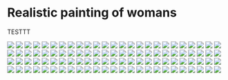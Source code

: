 # Realistic painting of womans

TESTTT 

![](.gitbook/assets/WOMAN_OilPainting1.jpg)
![](.gitbook/assets/WOMAN_OilPainting2.jpg)
![](.gitbook/assets/WOMAN_OilPainting3.jpg)
![](.gitbook/assets/WOMAN_OilPainting4.jpg)
![](.gitbook/assets/WOMAN_OilPainting5.jpg)
![](.gitbook/assets/WOMAN_OilPainting6.jpg)
![](.gitbook/assets/WOMAN_OilPainting7.jpg)
![](.gitbook/assets/WOMAN_OilPainting8.jpg)
![](.gitbook/assets/WOMAN_OilPainting9.jpg)
![](.gitbook/assets/WOMAN_OilPainting10.jpg)
![](.gitbook/assets/WOMAN_OilPainting11.jpg)
![](.gitbook/assets/WOMAN_OilPainting12.jpg)
![](.gitbook/assets/WOMAN_OilPainting13.jpg)
![](.gitbook/assets/WOMAN_OilPainting14.jpg)
![](.gitbook/assets/WOMAN_OilPainting15.jpg)
![](.gitbook/assets/WOMAN_OilPainting16.jpg)
![](.gitbook/assets/WOMAN_OilPainting17.jpg)
![](.gitbook/assets/WOMAN_OilPainting18.jpg)
![](.gitbook/assets/WOMAN_OilPainting19.jpg)
![](.gitbook/assets/WOMAN_OilPainting20.jpg)
![](.gitbook/assets/WOMAN_OilPainting21.jpg)
![](.gitbook/assets/WOMAN_OilPainting22.jpg)
![](.gitbook/assets/WOMAN_OilPainting23.jpg)
![](.gitbook/assets/WOMAN_OilPainting24.jpg)
![](.gitbook/assets/WOMAN_OilPainting25.jpg)
![](.gitbook/assets/WOMAN_OilPainting26.jpg)
![](.gitbook/assets/WOMAN_OilPainting27.jpg)
![](.gitbook/assets/WOMAN_OilPainting28.jpg)
![](.gitbook/assets/WOMAN_OilPainting29.jpg)
![](.gitbook/assets/WOMAN_OilPainting30.jpg)
![](.gitbook/assets/WOMAN_OilPainting31.jpg)
![](.gitbook/assets/WOMAN_OilPainting32.jpg)
![](.gitbook/assets/WOMAN_OilPainting33.jpg)
![](.gitbook/assets/WOMAN_OilPainting34.jpg)
![](.gitbook/assets/WOMAN_OilPainting35.jpg)
![](.gitbook/assets/WOMAN_OilPainting36.jpg)
![](.gitbook/assets/WOMAN_OilPainting37.jpg)
![](.gitbook/assets/WOMAN_OilPainting38.jpg)
![](.gitbook/assets/WOMAN_OilPainting39.jpg)
![](.gitbook/assets/WOMAN_OilPainting40.jpg)
![](.gitbook/assets/WOMAN_OilPainting41.jpg)
![](.gitbook/assets/WOMAN_OilPainting42.jpg)
![](.gitbook/assets/WOMAN_OilPainting43.jpg)
![](.gitbook/assets/WOMAN_OilPainting44.jpg)
![](.gitbook/assets/WOMAN_OilPainting45.jpg)
![](.gitbook/assets/WOMAN_OilPainting46.jpg)
![](.gitbook/assets/WOMAN_OilPainting47.jpg)
![](.gitbook/assets/WOMAN_OilPainting48.jpg)
![](.gitbook/assets/WOMAN_OilPainting49.jpg)
![](.gitbook/assets/WOMAN_OilPainting50.jpg)
![](.gitbook/assets/WOMAN_OilPainting51.jpg)
![](.gitbook/assets/WOMAN_OilPainting52.jpg)
![](.gitbook/assets/WOMAN_OilPainting53.jpg)
![](.gitbook/assets/WOMAN_OilPainting54.jpg)
![](.gitbook/assets/WOMAN_OilPainting55.jpg)
![](.gitbook/assets/WOMAN_OilPainting56.jpg)
![](.gitbook/assets/WOMAN_OilPainting57.jpg)
![](.gitbook/assets/WOMAN_OilPainting58.jpg)
![](.gitbook/assets/WOMAN_OilPainting59.jpg)
![](.gitbook/assets/WOMAN_OilPainting60.jpg)
![](.gitbook/assets/WOMAN_OilPainting61.jpg)
![](.gitbook/assets/WOMAN_OilPainting62.jpg)
![](.gitbook/assets/WOMAN_OilPainting63.jpg)
![](.gitbook/assets/WOMAN_OilPainting64.jpg)
![](.gitbook/assets/WOMAN_OilPainting65.jpg)
![](.gitbook/assets/WOMAN_OilPainting66.jpg)
![](.gitbook/assets/WOMAN_OilPainting67.jpg)
![](.gitbook/assets/WOMAN_OilPainting68.jpg)
![](.gitbook/assets/WOMAN_OilPainting69.jpg)
![](.gitbook/assets/WOMAN_OilPainting70.jpg)
![](.gitbook/assets/WOMAN_OilPainting71.jpg)
![](.gitbook/assets/WOMAN_OilPainting72.jpg)
![](.gitbook/assets/WOMAN_OilPainting73.jpg)
![](.gitbook/assets/WOMAN_OilPainting74.jpg)
![](.gitbook/assets/WOMAN_OilPainting75.jpg)
![](.gitbook/assets/WOMAN_OilPainting76.jpg)
![](.gitbook/assets/WOMAN_OilPainting77.jpg)
![](.gitbook/assets/WOMAN_OilPainting78.jpg)
![](.gitbook/assets/WOMAN_OilPainting79.jpg)
![](.gitbook/assets/WOMAN_OilPainting80.jpg)
![](.gitbook/assets/WOMAN_OilPainting81.jpg)
![](.gitbook/assets/WOMAN_OilPainting82.jpg)
![](.gitbook/assets/WOMAN_OilPainting83.jpg)
![](.gitbook/assets/WOMAN_OilPainting84.jpg)
![](.gitbook/assets/WOMAN_OilPainting85.jpg)
![](.gitbook/assets/WOMAN_OilPainting86.jpg)
![](.gitbook/assets/WOMAN_OilPainting87.jpg)
![](.gitbook/assets/WOMAN_OilPainting88.jpg)
![](.gitbook/assets/WOMAN_OilPainting89.jpg)
![](.gitbook/assets/WOMAN_OilPainting90.jpg)
![](.gitbook/assets/WOMAN_OilPainting91.jpg)
![](.gitbook/assets/WOMAN_OilPainting92.jpg)
![](.gitbook/assets/WOMAN_OilPainting93.jpg)
![](.gitbook/assets/WOMAN_OilPainting94.jpg)
![](.gitbook/assets/WOMAN_OilPainting95.jpg)
![](.gitbook/assets/WOMAN_OilPainting96.jpg)
![](.gitbook/assets/WOMAN_OilPainting97.jpg)
![](.gitbook/assets/WOMAN_OilPainting98.jpg)
![](.gitbook/assets/WOMAN_OilPainting99.jpg)
![](.gitbook/assets/WOMAN_OilPainting100.jpg)

